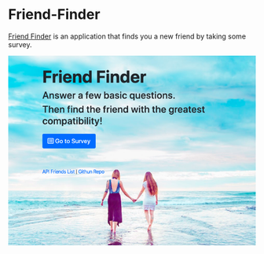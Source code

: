 # Friend-Finder

[Friend Finder](https://friend12345.herokuapp.com/) is an application that finds you a new friend by taking some survey.

![Home Page](./app/public/img/home.png)

